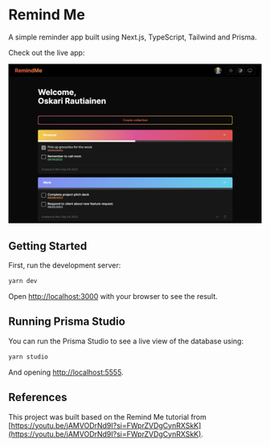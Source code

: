 # Remind Me

A simple reminder app built using Next.js, TypeScript, Tailwind and Prisma.

Check out the live app:

![Remind Me web app](./images/screenshot.png)

## Getting Started

First, run the development server:

```bash
yarn dev
```

Open [http://localhost:3000](http://localhost:3000) with your browser to see the result.

## Running Prisma Studio

You can run the Prisma Studio to see a live view of the database using:

```bash
yarn studio
```

And opening [http://localhost:5555](http://localhost:5555).

## References

This project was built based on the Remind Me tutorial from [https://youtu.be/jAMVODrNd9I?si=FWprZVDgCynRXSkK](https://youtu.be/jAMVODrNd9I?si=FWprZVDgCynRXSkK).
